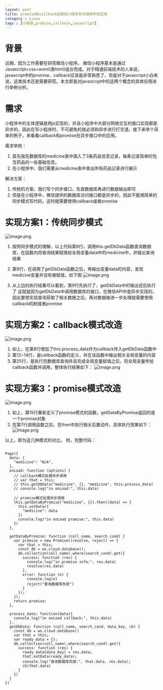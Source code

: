 ```yaml
---
layout: post
title: promise和callback在微信小程序异步调用中的应用
category : Linux
tags : [小程序,promise,callback,javascript]
---
```


# 背景
近期，因为工作需要在研究微信小程序。
微信小程序基本是通过Javascript+css+wxml(类html)组合而成。对于精通前端技术的人来说，javascript中的promise、callback应该是非常熟悉了，但是对于javascript小白来说，这类技术还是需要研究。本文即是对javascript中的这两个概念的具体应用进行举例分析。

# 需求
小程序中的主体逻辑是用js实现的，并且小程序中大部分网络交互的接口实现都是异步的，因此在写小程序时，不可避免的就必须和异步进行打交道。接下来举个简单的例子，来看看callback和promise在异步接口中的应用。

需求举例：
1. 首先我在数据库的medicine表中插入了3条药品信息记录，每条记录简单的包含药品的一些基础信息。
2. 在小程序中，我们需要从medicine表中查出所有药品记录进行展示

解决方案：
1. 传统的方案，我们写个同步接口，先查数据库再进行数据输出即可
2. 但是在小程序中，微信提供的数据库访问接口都是异步的，因此不能用简单的同步模式写代码，这时就需要使用callback或者promise

# 实现方案1：传统同步模式
![image.png](https://upload-images.jianshu.io/upload_images/13183512-6b03a9adfa335979.png?imageMogr2/auto-orient/strip%7CimageView2/2/w/1240)


1. 按照同步模式的理解，以上代码第8行，调用this.getDbData函数查询数据库，在函数内将查询结果赋值给全局变量data中的medicine中，并输出查询结果
2. 第9行，在调用了getDbData函数之后，再输出变量data的内容，发现medicine变量并没有被赋值，如下图
![image.png](https://upload-images.jianshu.io/upload_images/13183512-7ffa3bca2fab57ec.png?imageMogr2/auto-orient/strip%7CimageView2/2/w/1240)

3. 从上边的执行结果可以看到，第9行先执行了，getDbData中的输出还后执行了
这就是因为getDbData中调用数据库的接口，在微信API中是异步实现的，因此要想实现查询获取了相关数据之后，再对数据做进一步处理就需要使用callback机制或者promise

# 实现方案2：callback模式改造
![image.png](https://upload-images.jianshu.io/upload_images/13183512-dfd84eb99eacded8.png?imageMogr2/auto-orient/strip%7CimageView2/2/w/1240)

1. 如上，在第8行增加了this.process_data作为callback传入getDbData函数中
2. 第12~14行，是callback函数的定义，并在该函数中输出相关全局变量的内容
3. 第25行，是执行完数据库查询并且完成全局变量赋值之后，将全局变量传给callback函数并调用，整体执行结果如下：
![image.png](https://upload-images.jianshu.io/upload_images/13183512-a54e600a114330cf.png?imageMogr2/auto-orient/strip%7CimageView2/2/w/1240)

# 实现方案3：promise模式改造
![image.png](https://upload-images.jianshu.io/upload_images/13183512-c9e67601b5caaa59.png?imageMogr2/auto-orient/strip%7CimageView2/2/w/1240)

1. 如上，第15行重新定义了promise模式的函数，getDataByPromise返回的是一个promise对象
2. 在第7行调用函数之后，在then中执行相关后置动作，具体执行效果如下：
![image.png](https://upload-images.jianshu.io/upload_images/13183512-3058eab0e0fe5f2d.png?imageMogr2/auto-orient/strip%7CimageView2/2/w/1240)

以上，即为这几种模式的对比。
附，完整代码：
```

Page({
  data: {
    "medicine": "N/A",
  },
  onLoad: function (options) {
    // callback模式处理异步调用
    // var that = this;
    // this.getDbData("medicine", {}, "medicine", this.process_data)
    // console.log("in onLoad:", this.data)

    // promise模式处理异步调用
    this.getDataByPromise("medicine", {}).then((data) => { 
      this.setData({
        "medicine": data
      })
      console.log("in onLoad promise:", this.data)
    })
  },

  getDataByPromise: function (coll_name, search_cond) {
    var promise = new Promise((resolve, reject) => {
      var that = this;
      const db = wx.cloud.database();
      db.collection(coll_name).where(search_cond).get({
        success: function (res) {
          console.log("in promise info:", res.data)
          resolve(res.data)
        },
        error: function (e) {
          console.log(e)
          reject("查询数据库失败")
        }
      });
    });
    return promise;
  },

  process_data: function(data){
    console.log("in onLoad callback:", this.data)
  },
  getDbData: function (coll_name, search_cond, data_key, cb) {
    const db = wx.cloud.database()
    var that = this;
    var ready_data = {};
    db.collection(coll_name).where(search_cond).get({
      success: function (res) {
        ready_data[data_key] = res.data;
        that.setData(ready_data);
        console.log("查询数据库完成:", that.data, res.data);
        cb(that.data)
      }
    })
  }
})
```
